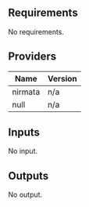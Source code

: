 ## Requirements

No requirements.

## Providers

| Name | Version |
|------|---------|
| nirmata | n/a |
| null | n/a |

## Inputs

No input.

## Outputs

No output.

